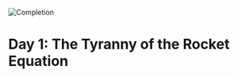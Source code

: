 
![Completion](https://img.shields.io/badge/Completed-Parts%201%20%26%202-green.svg)
<h1>Day 1: The Tyranny of the Rocket Equation</h1>